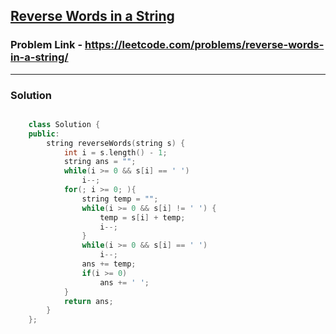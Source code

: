 ## [Reverse Words in a String](https://leetcode.com/problems/reverse-words-in-a-string/)

### Problem Link - https://leetcode.com/problems/reverse-words-in-a-string/

---

### Solution

```cpp

    class Solution {
    public:
        string reverseWords(string s) {
            int i = s.length() - 1;
            string ans = "";
            while(i >= 0 && s[i] == ' ')
                i--;
            for(; i >= 0; ){
                string temp = "";
                while(i >= 0 && s[i] != ' ') {
                    temp = s[i] + temp;
                    i--;
                }
                while(i >= 0 && s[i] == ' ')
                    i--;
                ans += temp;
                if(i >= 0)
                    ans += ' ';
            }
            return ans;
        }
    };

```